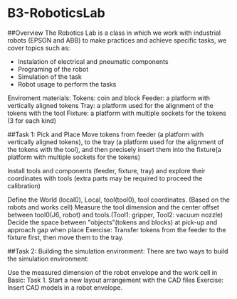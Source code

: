 # B3-RoboticsLab
##Overview
The Robotics Lab is a class in which we work with industrial robots (EPSON and ABB) to make practices and achieve specific tasks, we cover topics such as:
- Instalation of electrical and pneumatic components
- Programing of the robot
- Simulation of the task
- Robot usage to perform the tasks

Enviroment materials:
Tokens: coin and block
Feeder: a platform with vertically aligned tokens
Tray: a platform used for the alignment of the tokens with the tool
Fixture: a platform with multiple sockets for the tokens (3 for each kind)


##Task 1: Pick and Place
Move tokens from feeder (a platform with vertically aligned tokens), to the tray (a platform used for the alignment of the tokens with the tool), and then precisely insert them into the fixture(a platform with multiple sockets for the tokens)

Install tools and components (feeder, fixture, tray) and explore their coordinates with tools (extra parts may be required to proceed the calibration)

Define the World (local0), Local, tool(tool0), tool coordinates. (Based on the robots and works cell)
Measure the tool dimension and the center offset between tool0(J6, robot) and tools.(Tool1: gripper, Tool2: vacuum nozzle)
Decide the space between "objects"(tokens and blocks) at pick-up and approach gap when place
Exercise: Transfer tokens from the feeder to the fixture first, then move them to the tray.

##Task 2: Building the simulation environment:
There are two ways to build the simulation environment:

Use the measured dimension of the robot envelope and the work cell in Basic: Task 1.
Start a new layout arrangement with the CAD files Exercise: Insert CAD models in a robot envelope.
